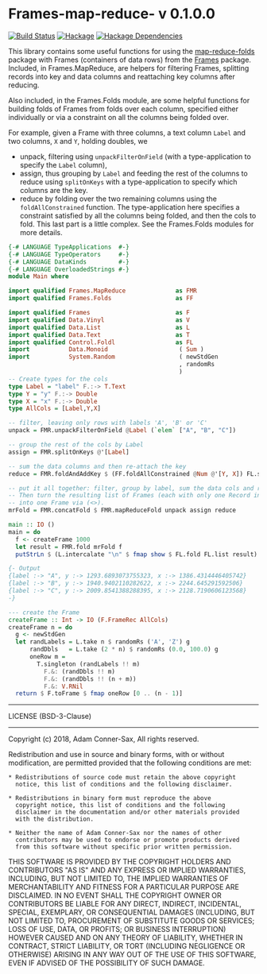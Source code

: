 # Frames-map-reduce- v 0.1.0.0

[![Build Status][travis-badge]][travis]
[![Hackage][hackage-badge]][hackage]
[![Hackage Dependencies][hackage-deps-badge]][hackage-deps]

This library contains some useful functions for using the [map-reduce-folds](https://hackage.haskell.org/package/map-reduce-folds-0.1.0.0) package with Frames (containers of data rows) from the [Frames](http://hackage.haskell.org/package/Frames) package.  Included, in Frames.MapReduce, are helpers for filtering Frames, splitting records into key and data columns and reattaching key columns after reducing.

Also included, in the Frames.Folds module, are some helpful functions for building folds of Frames from folds over each column, specified either individually or via a constraint on all the columns being folded over.

For example, given a Frame with three columns, a text column ```Label``` and two columns, ```X``` and ```Y```, holding doubles, we

* unpack, filtering using ```unpackFilterOnField``` (with a type-application to specify the ```Label``` column), 
* assign, thus grouping by ```Label``` and feeding the rest of the columns to reduce using ```splitOnKeys``` with a type-application to specify which columns are the key.
* reduce by folding over the two remaining columns using the ```foldAllConstrained``` function. The type-application here specifies a constraint satisfied by all the columns being folded, and then the cols to fold.  This last part is a little complex.  See the Frames.Folds modules for more details.

```haskell
{-# LANGUAGE TypeApplications  #-}
{-# LANGUAGE TypeOperators     #-}
{-# LANGUAGE DataKinds         #-}
{-# LANGUAGE OverloadedStrings #-}
module Main where

import qualified Frames.MapReduce              as FMR
import qualified Frames.Folds                  as FF

import qualified Frames                        as F
import qualified Data.Vinyl                    as V
import qualified Data.List                     as L
import qualified Data.Text                     as T
import qualified Control.Foldl                 as FL
import           Data.Monoid                    ( Sum )
import           System.Random                  ( newStdGen
                                                , randomRs
                                                )
-- Create types for the cols                                                
type Label = "label" F.:-> T.Text
type Y = "y" F.:-> Double
type X = "x" F.:-> Double
type AllCols = [Label,Y,X]

-- filter, leaving only rows with labels 'A', 'B' or 'C'
unpack = FMR.unpackFilterOnField @Label (`elem` ["A", "B", "C"])

-- group the rest of the cols by Label
assign = FMR.splitOnKeys @'[Label]

-- sum the data columns and then re-attach the key
reduce = FMR.foldAndAddKey $ (FF.foldAllConstrained @Num @'[Y, X]) FL.sum

-- put it all together: filter, group by label, sum the data cols and re-attach the key.
-- Then turn the resulting list of Frames (each with only one Record in this case) 
-- into one Frame via (<>).
mrFold = FMR.concatFold $ FMR.mapReduceFold unpack assign reduce

main :: IO ()
main = do
  f <- createFrame 1000
  let result = FMR.fold mrFold f
  putStrLn $ (L.intercalate "\n" $ fmap show $ FL.fold FL.list result)

{- Output
{label :-> "A", y :-> 1293.6893073755323, x :-> 1386.4314446405742}
{label :-> "B", y :-> 1940.9402110282622, x :-> 2244.645291592506}
{label :-> "C", y :-> 2009.8541388288395, x :-> 2128.7190606123568}
-}

--- create the Frame
createFrame :: Int -> IO (F.FrameRec AllCols)
createFrame n = do
  g <- newStdGen
  let randLabels = L.take n $ randomRs ('A', 'Z') g
      randDbls   = L.take (2 * n) $ randomRs (0.0, 100.0) g
      oneRow m =
        T.singleton (randLabels !! m)
          F.&: (randDbls !! m)
          F.&: (randDbls !! (n + m))
          F.&: V.RNil
  return $ F.toFrame $ fmap oneRow [0 .. (n - 1)]
```  


_______


LICENSE (BSD-3-Clause)
_______
Copyright (c) 2018, Adam Conner-Sax, All rights reserved.

Redistribution and use in source and binary forms, with or without
modification, are permitted provided that the following conditions are met:

    * Redistributions of source code must retain the above copyright
      notice, this list of conditions and the following disclaimer.

    * Redistributions in binary form must reproduce the above
      copyright notice, this list of conditions and the following
      disclaimer in the documentation and/or other materials provided
      with the distribution.

    * Neither the name of Adam Conner-Sax nor the names of other
      contributors may be used to endorse or promote products derived
      from this software without specific prior written permission.

THIS SOFTWARE IS PROVIDED BY THE COPYRIGHT HOLDERS AND CONTRIBUTORS
"AS IS" AND ANY EXPRESS OR IMPLIED WARRANTIES, INCLUDING, BUT NOT
LIMITED TO, THE IMPLIED WARRANTIES OF MERCHANTABILITY AND FITNESS FOR
A PARTICULAR PURPOSE ARE DISCLAIMED. IN NO EVENT SHALL THE COPYRIGHT
OWNER OR CONTRIBUTORS BE LIABLE FOR ANY DIRECT, INDIRECT, INCIDENTAL,
SPECIAL, EXEMPLARY, OR CONSEQUENTIAL DAMAGES (INCLUDING, BUT NOT
LIMITED TO, PROCUREMENT OF SUBSTITUTE GOODS OR SERVICES; LOSS OF USE,
DATA, OR PROFITS; OR BUSINESS INTERRUPTION) HOWEVER CAUSED AND ON ANY
THEORY OF LIABILITY, WHETHER IN CONTRACT, STRICT LIABILITY, OR TORT
(INCLUDING NEGLIGENCE OR OTHERWISE) ARISING IN ANY WAY OUT OF THE USE
OF THIS SOFTWARE, EVEN IF ADVISED OF THE POSSIBILITY OF SUCH DAMAGE.


[travis]:        <https://travis-ci.org/adamConnerSax/Frames-map-reduce>
[travis-badge]:  <https://travis-ci.org/adamConnerSax/Frames-map-reduce.svg?branch=master>
[hackage]:       <https://hackage.haskell.org/package/Frames-map-reduce>
[hackage-badge]: <https://img.shields.io/hackage/v/Frames-map-reduce.svg>
[hackage-deps-badge]: <https://img.shields.io/hackage-deps/v/Frames-map-reduce.svg>
[hackage-deps]: <http://packdeps.haskellers.com/feed?needle=Frames-map-reduce>
